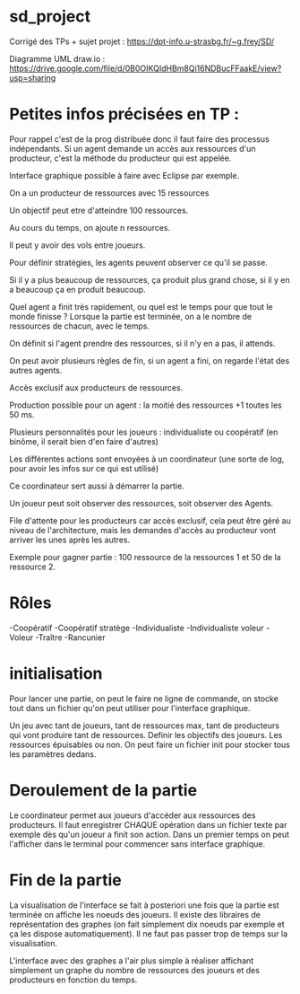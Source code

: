 # sd_project

Corrigé des TPs + sujet projet : https://dpt-info.u-strasbg.fr/~g.frey/SD/

Diagramme UML draw.io : https://drive.google.com/file/d/0B0OIKQIdHBm8Qi16NDBucFFaakE/view?usp=sharing

# Petites infos précisées en TP :

Pour rappel c'est de la prog distribuée donc il faut faire des processus indépendants.
Si un agent demande un accès aux ressources d'un producteur, c'est la méthode du producteur qui est appelée.

Interface graphique possible à faire avec Eclipse par exemple.

On a un producteur de ressources avec 15 ressources

Un objectif peut etre d'atteindre 100 ressources.

Au cours du temps, on ajoute n ressources.

Il peut y avoir des vols entre joueurs.

Pour définir stratégies, les agents peuvent observer ce qu'il se passe.

Si il y a plus beaucoup de ressources, ça produit plus grand chose, si il y en a beaucoup ça en produit beaucoup.

Quel agent a finit très rapidement, ou quel est le temps pour que tout le monde finisse ?
Lorsque la partie est terminée, on a le nombre de ressources de chacun, avec le temps.

On définit si l'agent prendre des ressources, si il n'y en a pas, il attends.

On peut avoir plusieurs règles de fin, si un agent a fini, on regarde l'état des autres agents.

Accès exclusif aux producteurs de ressources.

Production possible pour un agent : la moitié des ressources +1 toutes les 50 ms.

Plusieurs personnalités pour les joueurs : individualiste ou coopératif (en binôme, il serait bien d'en faire d'autres)

Les différentes actions sont envoyées à un coordinateur (une sorte de log, pour avoir les infos sur ce qui est utilisé)

Ce coordinateur sert aussi à démarrer la partie. 

Un joueur peut soit observer des ressources, soit observer des Agents.

File d'attente pour les producteurs car accès exclusif, cela peut être géré au niveau de l'architecture, mais les demandes d'accès au producteur vont arriver les unes après les autres.

Exemple pour gagner partie : 100 ressource de la ressources 1 et 50 de la ressource 2.

# Rôles

-Coopératif
-Coopératif stratège
-Individualiste
-Individualiste voleur
-Voleur
-Traître
-Rancunier

# initialisation

Pour lancer une partie, on peut le faire ne ligne de commande, on stocke tout dans un fichier qu'on peut utiliser pour l'interface graphique.

Un jeu avec tant de joueurs, tant de ressources max, tant de producteurs qui vont produire tant de ressources.
Definir les objectifs des joueurs. Les ressources épuisables ou non.
On peut faire un fichier init pour stocker tous les paramètres dedans.


# Deroulement de la partie

Le coordinateur permet aux joueurs d'accéder aux ressources des producteurs. 
Il faut enregistrer CHAQUE opération dans un fichier texte par exemple dès qu'un joueur a finit son action.
Dans un premier temps on peut l'afficher dans le terminal pour commencer sans interface graphique.

# Fin de la partie

La visualisation de l'interface se fait à posteriori une fois que la partie est terminée on affiche les noeuds des joueurs.
Il existe des libraires de représentation des graphes (on fait simplement dix noeuds par exemple et ça les dispose automatiquement).
Il ne faut pas passer trop de temps sur la visualisation.

L'interface avec des graphes a l'air plus simple à réaliser affichant simplement un graphe du nombre de ressources des joueurs et des producteurs en fonction du temps.



